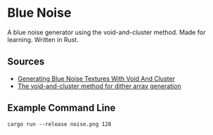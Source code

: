 # Blue Noise

A blue noise generator using the void-and-cluster method. Made for learning. Written in Rust.

## Sources

* [Generating Blue Noise Textures With Void And Cluster](https://blog.demofox.org/2019/06/25/generating-blue-noise-textures-with-void-and-cluster/)
* [The void-and-cluster method for dither array generation](http://cv.ulichney.com/papers/1993-void-cluster.pdf)

## Example Command Line

```
cargo run --release noise.png 128
```